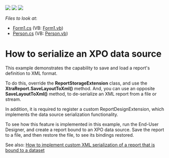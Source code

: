 <!-- default badges list -->
![](https://img.shields.io/endpoint?url=https://codecentral.devexpress.com/api/v1/VersionRange/128603216/11.1.4%2B)
[![](https://img.shields.io/badge/Open_in_DevExpress_Support_Center-FF7200?style=flat-square&logo=DevExpress&logoColor=white)](https://supportcenter.devexpress.com/ticket/details/E3169)
[![](https://img.shields.io/badge/📖_How_to_use_DevExpress_Examples-e9f6fc?style=flat-square)](https://docs.devexpress.com/GeneralInformation/403183)
<!-- default badges end -->
<!-- default file list -->
*Files to look at*:

* [Form1.cs](./CS/WindowsApplication54/Form1.cs) (VB: [Form1.vb](./VB/WindowsApplication54/Form1.vb))
* [Person.cs](./CS/WindowsApplication54/Person.cs) (VB: [Person.vb](./VB/WindowsApplication54/Person.vb))
<!-- default file list end -->
# How to serialize an XPO data source


<p>This example demonstrates the capability to save and load a report's definition to XML format.</p><p>To do this, override the <strong>ReportStorageExtension</strong> class, and use the <strong>XtraReport.SaveLayoutToXml()</strong> method. And, you can use an opposite <strong>SaveLayoutToXml()</strong> method, to de-serialize an XML report  from a file or stream.</p><p>In addition, it is required to register a custom ReportDesignExtension, which implements the data source serialization functionality.</p><p>To see how this feature is implemented in this example, run the End-User Designer, and create a report bound to an XPO data source. Save the report to a file, and then restore the file, to see its bindings restored.</p><p>See also: <a href="https://www.devexpress.com/Support/Center/p/E3157">How to implement custom XML serialization of a report that is bound to a dataset</a> <br />
</p>

<br/>


